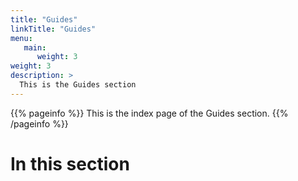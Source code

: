 ```yaml
---
title: "Guides"
linkTitle: "Guides"
menu:
   main:
      weight: 3
weight: 3
description: >
  This is the Guides section
---
```


{{% pageinfo %}}
This is the index page of the Guides section.
{{% /pageinfo %}}


# In this section